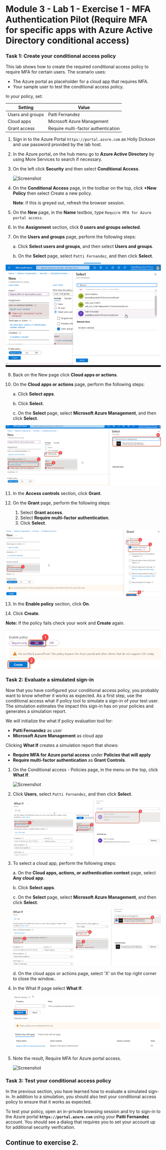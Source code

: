 # Module 3 - Lab 1 - Exercise 1 -  MFA Authentication Pilot (Require MFA for specific apps with Azure Active Directory conditional access)

### Task 1: Create your conditional access policy 


This lab shows how to create the required conditional access policy to require MFA for certain users. The scenario uses:

- The Azure portal as placeholder for a cloud app that requires MFA. 
- Your sample user to test the conditional access policy.  

In your policy, set:

|Setting |Value|
|---     | --- |
|Users and groups | Patti Fernandez |
|Cloud apps | Microsoft Azure Management |
|Grant access | Require multi-factor authentication |

 
1.  Sign in to the Azure Portal `https://portal.azure.com` as Holly Dickson and use password provided by the lab host.

2.  In the Azure portal, on the hub menu go to **Azure Active Directory** by using More Services to search if necessary.

3. On the left click **Security** and then select **Conditional Access**.

     ![Screenshot](../Media/NewConditionalAccessScreen.png)
 
5.  On the **Conditional Access** page, in the toolbar on the top, click **+New Policy** then select Create a new policy.

    **Note**: if this is greyed out, refresh the browser session.



6.  On the **New** page, in the **Name** textbox, type `Require MFA for Azure portal access`.



7.  In the **Assignment** section, click **0 users and groups selected**.



8.  On the **Users and groups** page, perform the following steps:

     a. Click **Select users and groups**, and then select **Users and groups**.
    
     b. On the **Select** page, select `Patti Fernandez`, and then click **Select**.
    
    
  ![](../Media/ms-500m03.png)
 
9.  Back on the New page click **Cloud apps or actions**.



10. On the **Cloud apps or actions** page, perform the following steps:

     a. Click **Select apps**.

     b. Click **Select**.

     c. On the **Select** page, select **Microsoft Azure Management**, and then click **Select**.

 ![](../Media/42.png)
 
11.  In the **Access controls** section, click **Grant**.


12.  On the **Grant** page, perform the following steps:
     1. Select **Grant access**.
     2.  Select **Require multi-factor authentication**.
     3.  Click **Select**.

 ![](../Media/43.png)
 
13.  In the **Enable policy** section, click **On**.

14.  Click **Create**.

 **Note:** If the policy fails check your work and **Create** again.
 
 ![](../Media/44.png)
 
### Task 2: Evaluate a simulated sign-in


Now that you have configured your conditional access policy, you probably want to know whether it works as expected. As a first step, use the conditional access what if policy tool to simulate a sign-in of your test user. The simulation estimates the impact this sign-in has on your policies and generates a simulation report.  

We will initialize the what if policy evaluation tool for:

- **Patti Fernandez** as user 
- **Microsoft Azure Management** as cloud app

 Clicking **What If** creates a simulation report that shows:

- **Require MFA for Azure portal access** under **Policies that will apply** 
- **Require multi-factor authentication** as **Grant Controls**.


1.  On the Conditional access - Policies page, in the menu on the top, click **What If**.  
 
     ![Screenshot](../Media/448e616a-7524-44a5-8335-c2fc8193dae6.png)

2.  Click **Users**, select `Patti Fernandez`, and then click **Select**.

    ![](../Media/45.png)



3.  To select a cloud app, perform the following steps:

    a. On the **Cloud apps, actions, or authentication context** page, select **Any cloud app**.

    b. Click **Select apps**.

    c. On the **Select** page, select **Microsoft Azure Management**, and then click **Select**.
    
    ![](../Media/46.png)

    d. On the cloud apps or actions page,  select 'X' on the top right corner to close the window..

4.  In the What If page select **What If**.

    ![](../Media/47.png)

5.  Note the result, Require MFA for Azure portal access.

     ![Screenshot](../Media/6568f6de-0c9e-4ee1-ba48-eab401651416.png)


### Task 3: Test your conditional access policy

In the previous section, you have learned how to evaluate a simulated sign-in. In addition to a simulation, you should also test your conditional access policy to ensure that it works as expected. 

To test your policy, open an in-private browsing session and try to sign-in to the Azure portal **`https://portal.azure.com`** using your **Patti Fernandez** account. You should see a dialog that requires you to set your account up for additional security verification.


## Continue to exercise 2.
